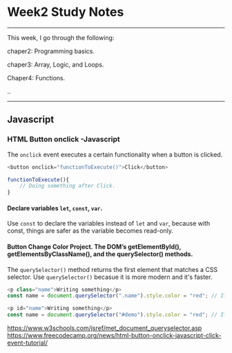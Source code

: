 # Week2 Study Notes
---
This week, I go through the following:

chaper2: Programming basics.

chaper3: Array, Logic, and Loops.

Chaper4: Functions.

..

---

## Javascript

### HTML Button onclick -Javascript
The `onclick` event executes a certain functionality when a button is clicked. 

```javascript
<button onclick="functionToExecute()">Click</button>

functionToExecute(){
    // Doing something after Click.
}

```

#### Declare variables `let`, `const`, `var`.

Use `const` to declare the variables instead of `let` and `var`, because with const, things are safer as the variable becomes read-only.


#### Button Change Color Project. The DOM’s getElementById(), getElementsByClassName(), and the querySelector() methods.

The `querySelector()` method returns the first element that matches a CSS selector. Use `querySelector()` becasue it is more modern and it's faster.

```javascript
<p class="name">Writing something</p>
const name = document.querySelector(".name").style.color = "red"; // If its class, use the . to access.

<p id="name">Writing something</p>
const name = document.querySelector("#demo").style.color = "red"; // If its id, use the # to access.

```

https://www.w3schools.com/jsref/met_document_queryselector.asp 
https://www.freecodecamp.org/news/html-button-onclick-javascript-click-event-tutorial/

